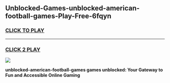 
## Unblocked-Games-unblocked-american-football-games-Play-Free-6fqyn
<h3>
<a href="https://premium76.site?title=unblocked-american-football-games&ref=15A">CLICK TO PLAY</a></h3>
<hr>

<h3>
<a href="https://premium76.site?title=unblocked-american-football-games&ref=15A">CLICK 2 PLAY</a>
  
</h3>

<a href="https://premium76.site?title=unblocked-american-football-games&ref=15A"><img src="https://clearcache.store/games.png"></a>


**unblocked-american-football-games games unblocked: Your Gateway to Fun and Accessible Online Gaming**
